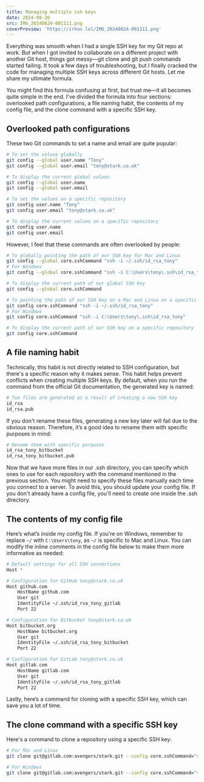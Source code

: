 ```yaml
---
title: Managing multiple ssh keys
date: 2024-08-26
src: IMG_20240824-001111.png
coverPreview: 'https://irhas.lol/IMG_20240824-001111.png'
---
```


Everything was smooth when I had a single SSH key for my Git repo at work. But when I got invited to collaborate on a different project with another Git host, things got messy—git clone and git push commands started failing. It took a few days of troubleshooting, but I finally cracked the code for managing multiple SSH keys across different Git hosts. Let me share my ultimate formula.

You might find this formula confusing at first, but trust me—it all becomes quite simple in the end. I've divided the formula into four sections: overlooked path configurations, a file naming habit, the contents of my config file, and the clone command with a specific SSH key.

## Overlooked path configurations

These two Git commands to set a name and email are quite popular:

```bash
# To set the values globally
git config --global user.name "Tony"
git config --global user.email "tony@stark.co.uk"

# To display the current global values
git config --global user.name
git config --global user.email

# To set the values on a specific repository
git config user.name "Tony"
git config user.email "tony@stark.co.uk"

# To display the current values on a specific repository
git config user.name
git config user.email
```

However, I feel that these commands are often overlooked by people:

```bash
# To globally pointing the path of our SSH key for Mac and Linux
git config --global core.sshCommand "ssh -i ~/.ssh/id_rsa_tony"
# For Windows
git config --global core.sshCommand "ssh -i C:\Users\tony\.ssh\id_rsa_tony"

# To display the current path of our global SSH key
git config --global core.sshCommand

# To pointing the path of our SSH key on a Mac and Linux on a specific repository
git config core.sshCommand "ssh -i ~/.ssh/id_rsa_tony"
# For Windows
git config core.sshCommand "ssh -i C:\Users\tony\.ssh\id_rsa_tony"

# To display the current path of our SSH key on a specific repository
git config core.sshCommand
```

## A file naming habit

Technically, this habit is not directly related to SSH configuration, but there's a specific reason why it makes sense. This habit helps prevent conflicts when creating multiple SSH keys. By default, when you run the command from the official Git documentation, the generated key is named:

```bash
# Two files are generated as a result of creating a new SSH key
id_rsa
id_rsa.pub
```

If you don't rename these files, generating a new key later will fail due to the obvious reason. Therefore, it’s a good idea to rename them with specific purposes in mind:

```bash
# Rename them with specific purposes
id_rsa_tony_bitbucket
id_rsa_tony_bitbucket.pub
```

Now that we have more files in our .ssh directory, you can specify which ones to use for each repository with the command mentioned in the previous section. You might need to specify these files manually each time you connect to a server. To avoid this, you should update your config file. If you don't already have a config file, you'll need to create one inside the .ssh directory.

## The contents of my config file

Here’s what’s inside my config file. If you’re on Windows, remember to replace `~/` with `C:\Users\tony`, as `~/` is specific to Mac and Linux. You can modify the inline comments in the config file below to make them more informative as needed:

```bash
# Default settings for all SSH connections
Host *

# Configuration for GitHub tony@stark.co.uk
Host github.com
    HostName github.com
    User git
    IdentityFile ~/.ssh/id_rsa_tony_gitlab
    Port 22

# Configuration for Bitbucket tony@stark.co.uk
Host bitbucket.org
    HostName bitbucket.org
    User git
    IdentityFile ~/.ssh/id_rsa_tony_bitbucket
    Port 22

# Configuration for GitLab tony@stark.co.uk
Host gitlab.com
    HostName gitlab.com
    User git
    IdentityFile ~/.ssh/id_rsa_tony_gitlab
    Port 22
```

Lastly, here’s a command for cloning with a specific SSH key, which can save you a lot of time.

## The clone command with a specific SSH key

Here's a command to clone a repository using a specific SSH key:

```bash
# For Mac and Linux
git clone git@gitlab.com:avengers/stark.git --config core.sshCommand="ssh -i ~/.ssh/id_rsa_tony_gitlab"

# For Windows
git clone git@gitlab.com:avengers/stark.git --config core.sshCommand="ssh -i C:\Users\tony\.ssh\id_rsa_tony_gitlab"
```